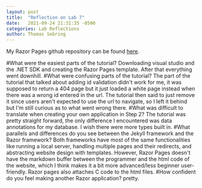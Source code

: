 ```yaml
---
layout: post
title:  "Reflection on Lab 7"
date:   2021-09-24 21:31:35 -0500
categories: Lab Reflections
author: Thomas Sebring
---
```


My Razor Pages github repository can be found [here](https://github.com/qsebring3930/csci340lab7).

#What were the easiest parts of the tutorial?
Downloading visual studio and the .NET SDK and creating the Razor Pages template. After that everything went downhill.
#What were confusing parts of the tutorial?
The part of the tutorial that talked about adding id validation didn't work for me, it was supposed to return a 404 page but it just loaded a white page instead when there was a wrong id entered in the url. The tutorial then said to just remove it since users aren't expected to use the url to navigate, so I left it behind but I'm still curious as to what went wrong there.
#What was difficult to translate when creating your own application in Step 2?
The tutorial was pretty straight forward, the only difference I encountered was data annotations for my database. I wish there were more types built in.
#What parallels and differences do you see between the Jekyll framework and the Razor framework?
Both frameworks have most of the same functionalities like running a local server, handling multiple pages and their redirects, and abstracting website design with templates. However, Razor Pages doesn't have the markdown buffer between the programmer and the html code of the website, which I think makes it a bit more advanced/less beginner user-friendly. Razor pages also attaches C code to the html files.
#How confident do you feel making another Razor application?
pretty.
